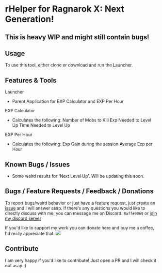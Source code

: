 # rHelper for Ragnarok X: Next Generation!

## This is heavy WIP and might still contain bugs!

## Usage

To use this tool, either clone or download and run the Launcher.

## Features & Tools
Launcher
- Parent Application for EXP Calculator and EXP Per Hour

EXP Calculator
- Calculates the following:
 Number of Mobs to Kill
 Exp Needed to Level Up
 Time Needed to Level Up

EXP Per Hour
- Calculates the following:
 Exp Gain during the session
 Average Exp per Hour

## Known Bugs / Issues
- Some weird results for 'Next Level Up'. Will be updating this soon.

## Bugs / Feature Requests / Feedback / Donations

To report bugs/weird behavior or just have a feature request, just [create an issue](https://github.com/RAcbd/ROXTools/issues/new) and I will answer asap.
If there's any questions you would like to directly discuss with me, you can message me on Discord: `Raff#9069` or [join my discord server](https://discord.gg/RpXVV4v)

If you'd like to support my work you can donate here and buy me a coffee, I'd really appreciate that:
[![](https://i.imgur.com/qHzwSC7.png)](https://www.buymeacoffee.com/racbd)

## Contribute

I am very happy if you'd like to contribute! Just open a PR and I will check it out asap :)
